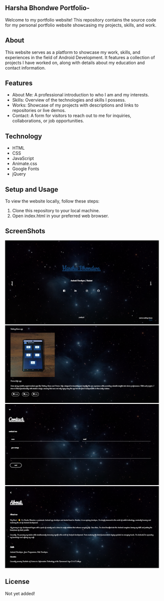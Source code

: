 ## Harsha Bhondwe Portfolio-
Welcome to my portfolio website! This repository contains the source code for my personal portfolio website showcasing my projects, skills, and work.

## About
This website serves as a platform to showcase my work, skills, and experiences in the field of Android Development. It features a collection of projects I have worked on, along with details about my education and contact information.

## Features
- About Me: A professional introduction to who I am and my interests. 
- Skills: Overview of the technologies and skills I possess.
- Works: Showcase of my projects with descriptions and links to repositories or live demos.
- Contact: A form for visitors to reach out to me for inquiries, collaborations, or job opportunities.

## Technology
- HTML
- CSS
- JavaScript
- Animate.css
- Google Fonts
- jQuery

## Setup and Usage
To view the website locally, follow these steps:

1. Clone this repository to your local machine.
2. Open index.html in your preferred web browser.

## ScreenShots
![alt text](<Images/Screenshot 2024-02-22 203209.png>)
![alt text](<Images/Screenshot 2024-02-22 203305.png>)
![alt text](<Images/Screenshot 2024-02-22 203321.png>)
![alt text](<Images/Screenshot 2024-02-23 104013.png>)

## License
Not yet added!